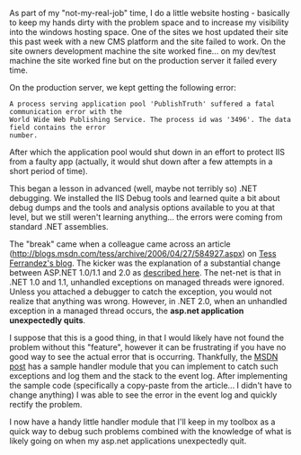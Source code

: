 As part of my "not-my-real-job" time, I do a little website hosting - basically to keep my hands dirty with the problem
space and to increase my visibility into the windows hosting space. One of the sites we host updated their site this
past week with a new CMS platform and the site failed to work. On the site owners development machine the site worked
fine... on my dev/test machine the site worked fine but on the production server it failed every time.

On the production server, we kept getting the following error:

    A process serving application pool 'PublishTruth' suffered a fatal communication error with the
    World Wide Web Publishing Service. The process id was '3496'. The data field contains the error
    number.

After which the application pool would shut down in an effort to protect IIS from a faulty app (actually, it would shut
down after a few attempts in a short period of time).

This began a lesson in advanced (well, maybe not terribly so) .NET debugging. We installed the IIS Debug tools and
learned quite a bit about debug dumps and the tools and analysis options available to you at that level, but we still
weren't learning anything... the errors were coming from standard .NET assemblies.

The "break" came when a colleague came across an article (<http://blogs.msdn.com/tess/archive/2006/04/27/584927.aspx>)
on [Tess Ferrandez's blog](http://blogs.msdn.com/tess). The kicker was the explanation of a substantial change between
ASP.NET 1.0/1.1 and 2.0 as [described here](http://support.microsoft.com/?id=911816). The net-net is that in .NET 1.0
and 1.1, unhandled exceptions on managed threads were ignored. Unless you attached a debugger to catch the exception,
you would not realize that anything was wrong. However, in .NET 2.0, when an unhandled exception in a managed thread
occurs, the __asp.net application unexpectedly quits__.

I suppose that this is a good thing, in that I would likely have not found the problem without this "feature",
however it can be frustrating if you have no good way to see the actual error that is occurring. Thankfully, the [MSDN
post](http://support.microsoft.com/?id=911816) has a sample handler module that you can implement to catch such
exceptions and log them and the stack to the event log. After implementing the sample code (specifically a copy-paste
from the article... I didn't have to change anything) I was able to see the error in the event log and quickly rectify
the problem.

I now have a handy little handler module that I'll keep in my toolbox as a quick way to debug such problems combined
with the knowledge of what is likely going on when my asp.net applications unexpectedly quit.